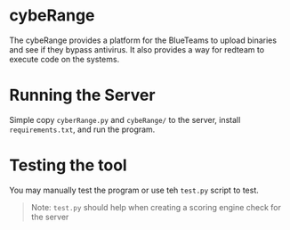 # cybeRange

The cybeRange provides a platform for the BlueTeams to upload binaries and see if they bypass antivirus. It also provides a way for redteam to execute code on the systems.


# Running the Server
Simple copy `cyberRange.py` and `cybeRange/` to the server, install `requirements.txt`, and run the program.

# Testing the tool
You may manually test the program or use teh `test.py` script to test.

> Note: `test.py` should help when creating a scoring engine check for the server
